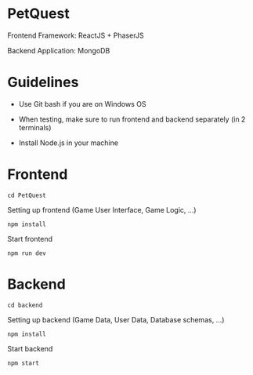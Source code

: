 # PetQuest
Frontend Framework: ReactJS + PhaserJS

Backend Application: MongoDB

# Guidelines
- Use Git bash if you are on Windows OS

- When testing, make sure to run frontend and backend separately (in 2 terminals)

- Install Node.js in your machine

# Frontend
```
cd PetQuest
```

Setting up frontend (Game User Interface, Game Logic, ...)
```
npm install
```

Start frontend 

```
npm run dev
```

# Backend
```
cd backend
```

Setting up backend (Game Data, User Data, Database schemas, ...)
```
npm install
```

Start backend
```
npm start
```
